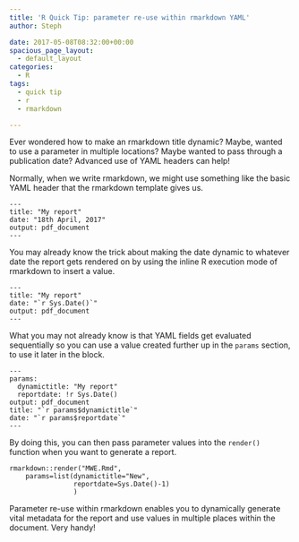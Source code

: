 ```yaml
---
title: 'R Quick Tip: parameter re-use within rmarkdown YAML'
author: Steph

date: 2017-05-08T08:32:00+00:00
spacious_page_layout:
  - default_layout
categories:
  - R
tags:
  - quick tip
  - r
  - rmarkdown

---
```

Ever wondered how to make an rmarkdown title dynamic? Maybe, wanted to use a parameter in multiple locations? Maybe wanted to pass through a publication date? Advanced use of YAML headers can help!

Normally, when we write rmarkdown, we might use something like the basic YAML header that the rmarkdown template gives us.

    ---
    title: "My report"
    date: "18th April, 2017"
    output: pdf_document
    ---
    

You may already know the trick about making the date dynamic to whatever date the report gets rendered on by using the inline R execution mode of rmarkdown to insert a value.

    ---
    title: "My report"
    date: "`r Sys.Date()`"
    output: pdf_document
    ---
    

What you may not already know is that YAML fields get evaluated sequentially so you can use a value created further up in the `params` section, to use it later in the block.

    ---
    params:
      dynamictitle: "My report"
      reportdate: !r Sys.Date()
    output: pdf_document
    title: "`r params$dynamictitle`"
    date: "`r params$reportdate`"
    ---
    

By doing this, you can then pass parameter values into the `render()` function when you want to generate a report.

    rmarkdown::render("MWE.Rmd", 
        params=list(dynamictitle="New",
                    reportdate=Sys.Date()-1)
                    )
    

Parameter re-use within rmarkdown enables you to dynamically generate vital metadata for the report and use values in multiple places within the document. Very handy!